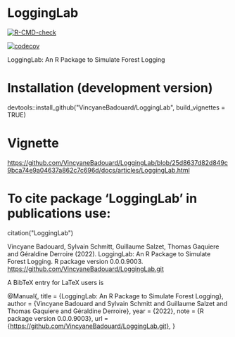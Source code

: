# LoggingLab

[![R-CMD-check](https://github.com/VincyaneBadouard/LoggingLab/workflows/R-CMD-check/badge.svg)](https://github.com/VincyaneBadouard/LoggingLab/actions)

[![codecov](https://codecov.io/gh/VincyaneBadouard/LoggingLab/branch/master/graph/badge.svg?token=ZG0R29IKA2)](https://codecov.io/gh/VincyaneBadouard/LoggingLab)

LoggingLab: An R Package to Simulate Forest Logging

# Installation (development version)

devtools::install_github("VincyaneBadouard/LoggingLab", build_vignettes = TRUE)

# Vignette
https://github.com/VincyaneBadouard/LoggingLab/blob/25d8637d82d849c9bca74e9a04637a862c7c696d/docs/articles/LoggingLab.html

# To cite package ‘LoggingLab’ in publications use:
citation("LoggingLab")

Vincyane Badouard, Sylvain Schmitt, Guillaume Salzet, Thomas Gaquiere and Géraldine Derroire (2022).
LoggingLab: An R Package to Simulate Forest Logging. R package version 0.0.0.9003.
https://github.com/VincyaneBadouard/LoggingLab.git

A BibTeX entry for LaTeX users is

@Manual{,
title = {LoggingLab: An R Package to Simulate Forest Logging},
author = {Vincyane Badouard and Sylvain Schmitt and Guillaume Salzet and Thomas Gaquiere and Géraldine Derroire},
year = {2022},
note = {R package version 0.0.0.9003},
url = {https://github.com/VincyaneBadouard/LoggingLab.git},
}
